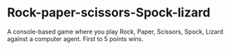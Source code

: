 # Rock-paper-scissors-Spock-lizard

A console-based game where you play Rock, Paper, Scissors, Spock, Lizard against a computer agent. First to 5 points wins.
